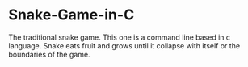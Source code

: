 # Snake-Game-in-C
The traditional snake game. This one is a command line based in c language. Snake eats fruit and grows until it collapse with itself or the boundaries of the game.
